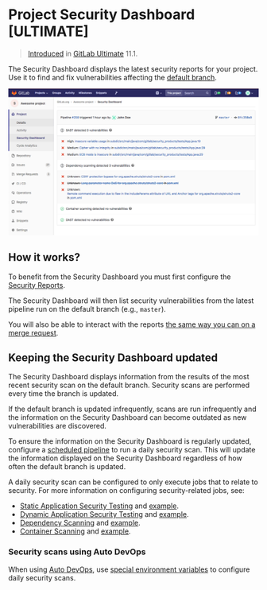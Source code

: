 # Project Security Dashboard **[ULTIMATE]**

> [Introduced](https://gitlab.com/gitlab-org/gitlab-ee/issues/6165) in [GitLab Ultimate](https://about.gitlab.com/pricing) 11.1.

The Security Dashboard displays the latest security reports for your project.
Use it to find and fix vulnerabilities affecting the [default branch](./repository/branches/index.md#default-branch).

![Project Security Dashboard](img/project_security_dashboard.png)

## How it works?

To benefit from the Security Dashboard you must first configure the [Security Reports](merge_requests/index.md#security-reports).

The Security Dashboard will then list security vulnerabilities from the latest pipeline run on the default branch (e.g., `master`).

You will also be able to interact with the reports [the same way you can on a merge request](merge_requests/index.md#interacting-with-security-reports).

## Keeping the Security Dashboard updated

The Security Dashboard displays information from the results of the most recent security scan on the default branch. Security scans are performed every time the branch is updated.

If the default branch is updated infrequently, scans are run infrequently and the information on the Security Dashboard can become outdated as new vulnerabilities are discovered.

To ensure the information on the Security Dashboard is regularly updated, configure a [scheduled pipeline](pipelines/schedules.md) to run a daily security scan. This will update the information displayed on the Security Dashboard regardless of how often the default branch is updated.

A daily security scan can be configured to only execute jobs that to relate to security. For more information on configuring security-related jobs, see:

- [Static Application Security Testing](merge_requests/sast.md) and [example](../../ci/examples/sast.md).
- [Dynamic Application Security Testing](merge_requests/dast.md) and [example](../../ci/examples/dast.md).
- [Dependency Scanning](merge_requests/dependency_scanning.md) and [example](../../ci/examples/dependency_scanning.md).
- [Container Scanning](merge_requests/container_scanning.md) and [example](../../ci/examples/container_scanning.md).

### Security scans using Auto DevOps

When using [Auto DevOps](../../topics/autodevops/index.md), use [special environment variables](../../topics/autodevops/index.md#environment-variables) to configure daily security scans.
